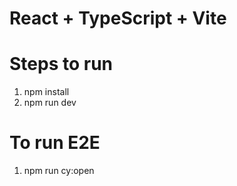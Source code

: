 # React + TypeScript + Vite

# Steps to run

1. npm install
2. npm run dev

# To run E2E
1. npm run cy:open

